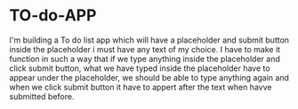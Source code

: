 # TO-do-APP

I'm building a To do list app which will have a placeholder and submit button inside the placeholder i must have any text of my choice. I have to make it function in such a way that if we type anything inside the placeholder and click submit button, what we have typed inside the placeholder have to appear under the placeholder, we should be able to type anything again and when we click submit button it have to appert after the text when havve submitted before.  